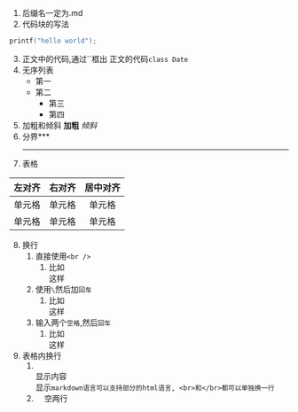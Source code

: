 1. 后缀名一定为.md
2. 代码块的写法
```c      //在后面加上需要写的语言
printf("hello world");
```
3. 正文中的代码,通过``框出
正文的代码`class Date`
4. 无序列表
   - 第一
   - 第二
     - 第三
      - 第四
5. 加粗和倾斜
    **加粗**
    *倾斜*
6. 分界***
   ***
7. 表格

| 左对齐 | 右对齐 | 居中对齐 |
| :-----| ----: | :----: |
| 单元格 | 单元格 | 单元格 |
| 单元格 | 单元格 | 单元格 |
8. 换行
   1. 直接使用`<br />`
      1. 比如<br />这样
   2. 使用`\`然后加`回车`
      1. 比如\
         这样
   3. 输入两个`空格`,然后`回车`
      1. 比如  
         这样
9. 表格内换行
   1.  <br>显示内容</br>显示`markdown语言可以支持部分的html语言, <br>和</br>都可以单独换一行`
   2.  &nbsp;&nbsp;&nbsp;&nbsp;空两行